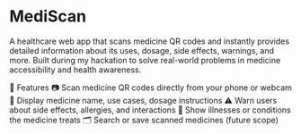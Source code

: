 # MediScan
A healthcare web app that scans medicine QR codes and instantly provides detailed information about its uses, dosage, side effects, warnings, and more. Built during my hackation to solve real-world problems in medicine accessibility and health awareness.

🚀 Features
📷 Scan medicine QR codes directly from your phone or webcam
💊 Display medicine name, use cases, dosage instructions
⚠️ Warn users about side effects, allergies, and interactions
🦠 Show illnesses or conditions the medicine treats
🗂 Search or save scanned medicines (future scope)
